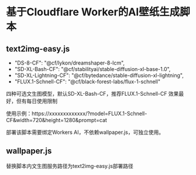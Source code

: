 # 基于Cloudflare Worker的AI壁纸生成脚本

## text2img-easy.js
-  "DS-8-CF": "@cf/lykon/dreamshaper-8-lcm",
-  "SD-XL-Bash-CF": "@cf/stabilityai/stable-diffusion-xl-base-1.0",
-  "SD-XL-Lightning-CF": "@cf/bytedance/stable-diffusion-xl-lightning",
-  "FLUX.1-Schnell-CF": "@cf/black-forest-labs/flux-1-schnell"
 
 四种可选文生图模型，默认SD-XL-Bash-CF，推荐FLUX.1-Schnell-CF 效果最好，但有每日使用限制

 使用示例：https://xxxxxxxxxxxxx/?model=FLUX.1-Schnell-CF&width=720&height=1280&prompt=cat
 
 部署该脚本需要绑定Workers AI，不依赖wallpaper.js，可独立使用。


## wallpaper.js
 替换脚本内文生图服务路径为text2img-easy.js部署路径